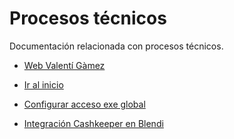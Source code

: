 # Procesos técnicos

Documentación relacionada con procesos técnicos.

* [Web Valentí Gàmez](https://valentigamez.com)

* [Ir al inicio](/)

* [Configurar acceso exe global](procesos_tecnicos/configurar_acceso_exe_global.md)

* [Integración Cashkeeper en Blendi](procesos_tecnicos/cashkeeper/blendi.md)
